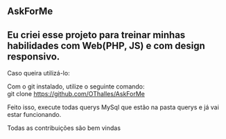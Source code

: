 AskForMe
---
Eu criei esse projeto para treinar minhas habilidades com Web(PHP, JS) e com design responsivo.  
---
Caso queira utilizá-lo:    

Com o git instalado, utilize o seguinte comando:    
git clone https://github.com/OThalles/AskForMe  

Feito isso, execute todas querys MySql que estão na pasta querys e já vai estar funcionando.  



Todas as contribuições são bem vindas  
